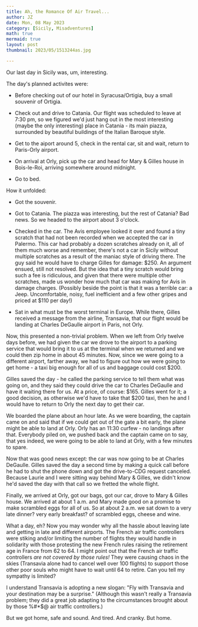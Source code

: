 ```yaml
---
title: Ah, the Romance Of Air Travel...
author: JZ
date: Mon, 08 May 2023
category: [Sicily, Misadventures]
math: true
mermaid: true
layout: post
thumbnail: 2023/05/1513244as.jpg

---
```

Our last day in Sicily was, um, interesting.

The day's planned activites were:  
- Before checking out of our hotel in Syracusa/Ortigia, buy a small souvenir of Ortigia.  

- Check out and drive to Catania. Our flight was scheduled to leave at 7:30 pm, so we figured we'd just hang out in the most interesting (maybe the only interesting) place in Catania - its main piazza, surrounded by beautiful buildings of the Italian Baroque style.

- Get to the aiport around 5, check in the rental car, sit and wait, return to Paris-Orly airport.

- On arrival at Orly, pick up the car and head for Mary & Gilles house in Bois-le-Roi, arriving somewhere around midnight.
     
- Go to bed.

How it unfolded:
- Got the souvenir.  

- Got to Catania. The piazza was interesting, but the rest of Catania? Bad news. So we headed to the airport about 3 o'clock. 

- Checked in the car. The Avis employee looked it over and found a tiny scratch that had not been recorded when we accepted the car in Palermo. This car had probably a dozen scratches already on it, all of them much worse and remember, there's not a car in Sicily without multiple scratches as a result of the maniac style of driving there. The guy said he would have to charge Gilles for damage: $250. An argument ensued, still not resolved. But the idea that a tiny scratch would bring such a fee is ridiculous, and given that there were multiple other scratches, made us wonder how much that car was making for Avis in damage charges.  (Possibly beside the point is that it was a terrible car: a Jeep. Uncomfortable, noisy, fuel inefficient and a few other gripes and priced at $110 per day!)

- Sat in what must be the worst terminal in Europe. While there, Gilles received a message from the airline, Transavia, that our flight would be landing at Charles DeGaulle airport in Paris, not Orly.  

Now, this presented a non-trivial problem. When we left from Orly twelve days before, we had given the car we drove to the airport to a parking service that would bring it to us at the terminal when we returned and we could then zip home in about 45 minutes. Now, since we were going to a different airport, farther away, we had to figure out how we were going to get home - a taxi big enough for all of us and baggage could cost $200.  

Gilles saved the day - he called the parking service to tell them what was going on, and they said they could drive the car to Charles DeGaulle and have it waiting there for us. At a price, of course: $165. Gilles went for it; a good decision, as otherwise we'd have to take that $200 taxi, then he and I would have to return to Orly the next day to get their car.  

We boarded the plane about an hour late. As we were boarding, the captain came on and said that if we could get out of the gate a bit early, the plane might be able to land at Orly. Orly has an 11:30 curfew - no landings after that. Everybody piled on, we pushed back and the captain came on to say, that yes indeed, we were going to be able to land at Orly, with a few minutes to spare. 

Now that was good news except: the car was now going to be at Charles DeGaulle. Gilles saved the day a second time by making a quick call before he had to shut the phone down and got the drive-to-CDG request canceled. Because Laurie and I were sitting way behind Mary & Gilles, we didn't know he'd saved the day with that call so we fretted the whole flight.

Finally, we arrived at Orly, got our bags, got our car, drove to Mary & Gilles house. We arrived at about 1 a.m. and Mary made good on a promise to make scrambled eggs for all of us. So at about 2 a.m. we sat down to a very late dinner? very early breakfast? of scrambled eggs, cheese and wine. 

What a day, eh? Now you may wonder why all the hassle about leaving late and getting in late and different airports. The French air traffic controllers were stiking and/or limiting the number of flights they would handle in solidarity with those protesting the new French rules raising the retirement age in France from 62 to 64. I might point out that the French air traffic controllers <em>are not covered by those rules!</em> They were causing chaos in the skies (Transavia alone had to cancel well over 100 flights) to support those other poor souls who might have to wait until 64 to retire. Can you tell my sympathy is limited?  

I understand Transavia is adopting a new slogan: "Fly with Transavia and your destination may be a surprise." (Although this wasn't really a Transavia problem; they did a great job adapting to the circumstances brought about by those %#*$@ air traffic controllers.)

But we got home, safe and sound. And tired. And cranky. But home.



